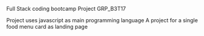 Full Stack coding bootcamp Project GRP_B3T17

Project uses javascript as main programming language 
A project for a single food menu card as landing page
